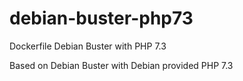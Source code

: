 # debian-buster-php73
Dockerfile Debian Buster with PHP 7.3

Based on Debian Buster with Debian provided PHP 7.3
